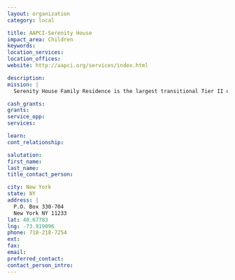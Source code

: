 ```yaml
---
layout: organization
category: local

title: AAPCI-Serenity House
impact_area: Children
keywords: 
location_services: 
location_offices: 
website: http://aapci.org/services/index.html

description: 
mission: |
  Serenity House Family Residence is the largest transitional Tier II domestic violence shelter in Brooklyn, New York. Serenity House offers survivors (regardless of gender, race, culture, religion, ethnic background, or sexual preference) the opportunity to reside in a secured environment for up to six months or more, as needed. The program is culturally sensitive to allow families to feel immediately at home and to foster ethnic pride in children and family members. Serenity House is able to accommodate families including those with adolescent males and male head-of-household.

cash_grants: 
grants: 
service_opp: 
services: 

learn: 
cont_relationship: 

salutation: 
first_name: 
last_name: 
title_contact_person: 

city: New York
state: NY
address: |
  P.O. Box 330-704  
  New York NY 11233
lat: 40.67783
lng: -73.919096
phone: 718-218-7254
ext: 
fax: 
email: 
preferred_contact: 
contact_person_intro: 
---
```

